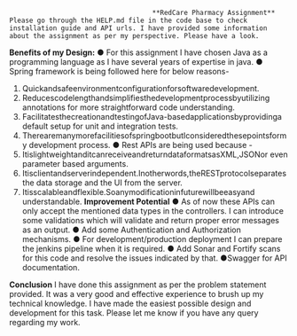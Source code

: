                                         **RedCare Pharmacy Assignment**  
    Please go through the HELP.md file in the code base to check installation guide and API urls. I have provided some information about the assignment as per my perspective. Please have a look.
**Benefits of my Design:**
● For this assignment I have chosen Java as a programming language as I have several years of expertise in java.
● Spring framework is being followed here for below reasons-
  1. Quickandsafeenvironmentconfigurationforsoftwaredevelopment.
  2. Reducescodelengthandsimplifiesthedevelopmentprocessbyutilizing
  annotations for more straightforward code understanding.
  3. FacilitatesthecreationandtestingofJava-basedapplicationsbyprovidinga
  default setup for unit and integration tests.
  4. TherearemanymorefacilitiesofspringbootbutIconsideredthesepointsformy
development process.
● Rest APIs are being used because -
  1. ItislightweightanditcanreceiveandreturndataformatsasXML,JSONor even parameter based arguments.
  2. Itisclientandserverindependent.Inotherwords,theRESTprotocolseparates the data storage and the UI from the server.
  3. Itisscalableandflexible.Soanymodificationinfuturewillbeeasyand understandable.
**Improvement Potential**
  ● As of now these APIs can only accept the mentioned data types in the controllers. I
  can introduce some validations which will validate and return proper error messages as an output.
  ● Add some Authentication and Authorization mechanisms.
  ● For development/production deployment I can prepare the jenkins pipeline when it is required.
  ● Add Sonar and Fortify scans for this code and resolve the issues indicated by that.
  ●Swagger for API documentation.

**Conclusion**
    I have done this assignment as per the problem statement provided. It was a very good and effective experience to brush up my technical knowledge. I have made the easiest possible design and development for this task. Please let me know if you have any query regarding my work.
